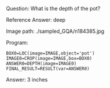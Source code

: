 Question: What is the depth of the pot?

Reference Answer: deep

Image path: ./sampled_GQA/n184385.jpg

Program:

```
BOX0=LOC(image=IMAGE,object='pot')
IMAGE0=CROP(image=IMAGE,box=BOX0)
ANSWER0=DEPTH(image=IMAGE0)
FINAL_RESULT=RESULT(var=ANSWER0)
```
Answer: 3 inches

